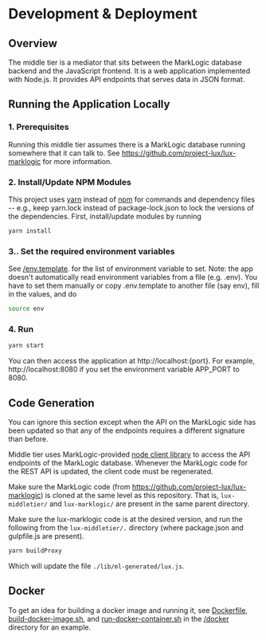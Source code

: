 # Development & Deployment

## Overview

The middle tier is a mediator that sits between the MarkLogic database backend and the JavaScript frontend.  It is a web application implemented with Node.js. It provides API endpoints that serves data in JSON format.

## Running the Application Locally

### 1. Prerequisites

Running this middle tier assumes there is a MarkLogic database running somewhere that it can talk to. See https://github.com/project-lux/lux-marklogic for more information.

### 2. Install/Update NPM Modules

This project uses [yarn](https://yarnpkg.com/) instead of [npm](https://www.npmjs.com/) for commands and dependency files -- e.g., keep yarn.lock instead of package-lock.json to lock the versions of the dependencies. First, install/update modules by running

```bash
yarn install
```

### 3.. Set the required environment variables

See [/env.template](../env.template). for the list of environment variable to set. Note: the app doesn't automatically read environment variables from a file (e.g. .env). You have to set them manually or copy .env.template to another file (say env), fill in the values, and do
```bash
source env
```



### 4. Run

```bash
yarn start
```

You can then access the application at http://localhost:{port}. For example, http://localhost:8080 if you set the environment variable APP_PORT to 8080.

## Code Generation

You can ignore this section except when the API on the MarkLogic side has been updated so that any of the endpoints requires a different signature than before.

Middle tier uses MarkLogic-provided [node client library](https://www.npmjs.com/package/marklogic) to access the API endpoints of the MarkLogic database. Whenever the MarkLogic code for the REST API is updated, the client code must be regenerated.

Make sure the MarkLogic code (from https://github.com/project-lux/lux-marklogic)  is cloned at the same level as this repository. That is, `lux-middletier/` and `lux-marklogic/` are present in the same parent directory.

Make sure the lux-marklogic code is at the desired version, and run the following from the `lux-middletier/.` directory (where package.json and gulpfile.js are present).

```bash
yarn buildProxy
```

Which will update the file  `./lib/ml-generated/lux.js`.

## Docker

To get an idea for building a docker image and running it, see [Dockerfile](../docker/Dockerfile), [build-docker-image.sh](../docker/build-docker-image.sh), and [run-docker-container.sh](../docker/run-docker-container.sh) in the [/docker](../docker) directory for an example.
